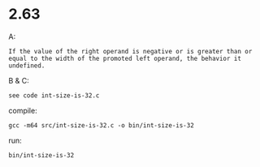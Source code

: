 # 2.63

A:

    If the value of the right operand is negative or is greater than or equal to the width of the promoted left operand, the behavior it undefined.

B & C:

    see code int-size-is-32.c

compile:

    gcc -m64 src/int-size-is-32.c -o bin/int-size-is-32

run:

    bin/int-size-is-32